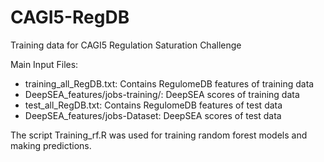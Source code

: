 # CAGI5-RegDB
Training data for CAGI5 Regulation Saturation Challenge

Main Input Files:
 - training_all_RegDB.txt: Contains RegulomeDB features of training data
 - DeepSEA_features/jobs-training/: DeepSEA scores of training data
 - test_all_RegDB.txt: Contains RegulomeDB features of test data
 - DeepSEA_features/jobs-Dataset: DeepSEA scores of test data

The script Training_rf.R was used for training random forest models and making predictions.
